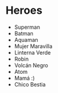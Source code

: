# Heroes

* Superman
* Batman
* Aquaman
* Mujer Maravilla
* Linterna Verde
* Robin
* Volcán Negro
* Atom
* Mamá :)
* Chico Bestia
